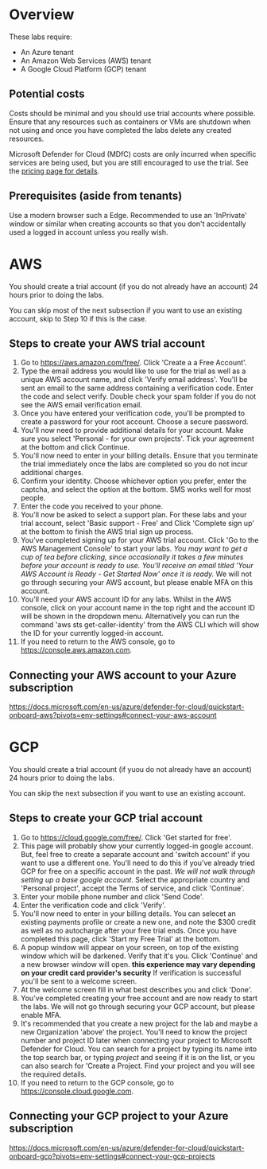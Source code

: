 # Overview
These labs require:
 - An Azure tenant
 - An Amazon Web Services (AWS) tenant
 - A Google Cloud Platform (GCP) tenant


## Potential costs
 Costs should be minimal and you should use trial accounts where possible. Ensure that any resources such as containers or VMs are shutdown when not using and once you have completed the labs delete any created resources.

 Microsoft Defender for Cloud (MDfC) costs are only incurred when specific services are being used, but you are still encouraged to use the trial. See the [pricing page for details](https://azure.microsoft.com/en-gb/pricing/details/defender-for-cloud/).
 
 ## Prerequisites (aside from tenants)
 Use a modern browser such a Edge. Recommended to use an 'InPrivate' window or similar when creating accounts so that you don't accidentally used a logged in account unless you really wish.

 # AWS
 You should create a trial account (if you do not already have an account) 24 hours prior to doing the labs.
 
 You can skip most of the next subsection if you want to use an existing account, skip to Step 10 if this is the case.
## Steps to create your AWS trial account
1. Go to https://aws.amazon.com/free/. Click 'Create a a Free Account'.
2. Type the email address you would like to use for the trial as well as a unique AWS account name, and click 'Verify email address'. You'll be sent an email to the same address containing a verification code. Enter the code and select verify. Double check your spam folder if you do not see the AWS email verification email.
3. Once you have entered your verification code, you'll be prompted to create a password for your root account. Choose a secure password.
4. You'll now need to provide additional details for your account. Make sure you select 'Personal - for your own projects'. Tick your agreement at the bottom and click Continue.
5. You'll now need to enter in your billing details. Ensure that you terminate the trial immediately once the labs are completed so you do not incur additional charges.
6. Confirm your identity. Choose whichever option you prefer, enter the captcha, and select the option at the bottom. SMS works well for most people.
7. Enter the code you received to your phone.
8. You'll now be asked to select a support plan. For these labs and your trial account, select 'Basic support - Free' and Click 'Complete sign up' at the bottom to finish the AWS trial sign up process.
9. You've completed signing up for your AWS trial account. Click 'Go to the AWS Management Console' to start your labs. *You may want to get a cup of tea before clicking, since occasionally it takes a few minutes before your account is ready to use. You'll receive an email titled 'Your AWS Account is Ready - Get Started Now' once it is ready.* We will not go through securing your AWS account, but please enable MFA on this account.
10. You'll need your AWS account ID for any labs. Whilst in the AWS console, click on your account name in the top right and the account ID will be shown in the dropdown menu. Alternatively you can run the command 'aws sts get-caller-identity' from the AWS CLI which will show the ID for your currently logged-in account.
11. If you need to return to the AWS console, go to https://console.aws.amazon.com.




 ## Connecting your AWS account to your Azure subscription
https://docs.microsoft.com/en-us/azure/defender-for-cloud/quickstart-onboard-aws?pivots=env-settings#connect-your-aws-account

 # GCP
 You should create a trial account (if yuou do not already have an account) 24 hours prior to doing the labs.

 You can skip the next subsection if you want to use an existing account.
## Steps to create your GCP trial account
1. Go to https://cloud.google.com/free/. Click 'Get started for free'.
2. This page will probably show your currently logged-in google account. But, feel free to create a separate account and 'switch account' if you want to use a different one. You'll need to do this if you've already tried GCP for free on a specific account in the past. *We will not walk through setting up a base google account*. Select the appropriate country and 'Personal project', accept the Terms of service, and click 'Continue'.
3. Enter your mobile phone number and click 'Send Code'.
4. Enter the verification code and click 'Verify'.
5. You'll now need to enter in  your billing details. You can selecet an existing payments profile or create a new one, and note the $300 credit as well as no autocharge after your free trial ends. Once you have completed this page, click 'Start my Free Trial' at the bottom.
6. A popup window will appear on your screen, on top of the existing window which will be darkened. Verify that it's you. Click 'Continue' and a new browser window will open. **this experience may vary depending on your credit card provider's security** If verification is successful you'll be sent to a welcome screen.
7. At the welcome screen fill in what best describes you and click 'Done'.
8. You've completed creating your free account and are now ready to start the labs. We will not go through securing your GCP account, but please enable MFA.
9. It's recommended that you create a new project for the lab and maybe a new Organization 'above' the project. You'll need to know the project number and project ID later when connecting your project to Microsoft Defender for Cloud. You can search for a project by typing its name into the top search bar, or typing *project* and seeing if it is on the list, or you can also search for 'Create a Project. Find your project and you will see the required details. 
10. If you need to return to the GCP console, go to https://console.cloud.google.com.


## Connecting your GCP project to your Azure subscription
https://docs.microsoft.com/en-us/azure/defender-for-cloud/quickstart-onboard-gcp?pivots=env-settings#connect-your-gcp-projects
